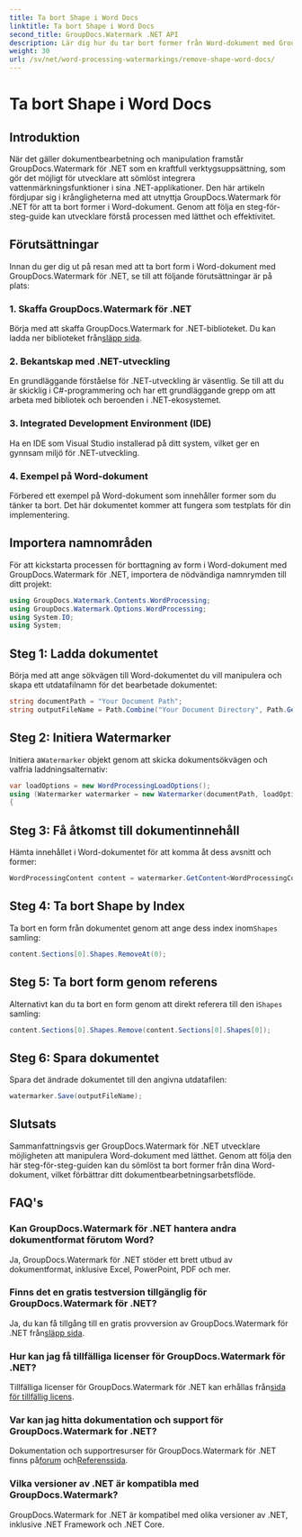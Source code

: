 ```yaml
---
title: Ta bort Shape i Word Docs
linktitle: Ta bort Shape i Word Docs
second_title: GroupDocs.Watermark .NET API
description: Lär dig hur du tar bort former från Word-dokument med GroupDocs.Watermark for .NET. Enkel, effektiv och kraftfull dokumenthantering.
weight: 30
url: /sv/net/word-processing-watermarkings/remove-shape-word-docs/
---
```


# Ta bort Shape i Word Docs

## Introduktion
När det gäller dokumentbearbetning och manipulation framstår GroupDocs.Watermark för .NET som en kraftfull verktygsuppsättning, som gör det möjligt för utvecklare att sömlöst integrera vattenmärkningsfunktioner i sina .NET-applikationer. Den här artikeln fördjupar sig i krångligheterna med att utnyttja GroupDocs.Watermark för .NET för att ta bort former i Word-dokument. Genom att följa en steg-för-steg-guide kan utvecklare förstå processen med lätthet och effektivitet.
## Förutsättningar
Innan du ger dig ut på resan med att ta bort form i Word-dokument med GroupDocs.Watermark för .NET, se till att följande förutsättningar är på plats:
### 1. Skaffa GroupDocs.Watermark för .NET
 Börja med att skaffa GroupDocs.Watermark for .NET-biblioteket. Du kan ladda ner biblioteket från[släpp sida](https://releases.groupdocs.com/Watermark/net/).
### 2. Bekantskap med .NET-utveckling
En grundläggande förståelse för .NET-utveckling är väsentlig. Se till att du är skicklig i C#-programmering och har ett grundläggande grepp om att arbeta med bibliotek och beroenden i .NET-ekosystemet.
### 3. Integrated Development Environment (IDE)
Ha en IDE som Visual Studio installerad på ditt system, vilket ger en gynnsam miljö för .NET-utveckling. 
### 4. Exempel på Word-dokument
Förbered ett exempel på Word-dokument som innehåller former som du tänker ta bort. Det här dokumentet kommer att fungera som testplats för din implementering.

## Importera namnområden
För att kickstarta processen för borttagning av form i Word-dokument med GroupDocs.Watermark för .NET, importera de nödvändiga namnrymden till ditt projekt:
```csharp
using GroupDocs.Watermark.Contents.WordProcessing;
using GroupDocs.Watermark.Options.WordProcessing;
using System.IO;
using System;
```
## Steg 1: Ladda dokumentet
Börja med att ange sökvägen till Word-dokumentet du vill manipulera och skapa ett utdatafilnamn för det bearbetade dokumentet:
```csharp
string documentPath = "Your Document Path";
string outputFileName = Path.Combine("Your Document Directory", Path.GetFileName(documentPath));
```
## Steg 2: Initiera Watermarker
 Initiera a`Watermarker` objekt genom att skicka dokumentsökvägen och valfria laddningsalternativ:
```csharp
var loadOptions = new WordProcessingLoadOptions();
using (Watermarker watermarker = new Watermarker(documentPath, loadOptions))
{
```
## Steg 3: Få åtkomst till dokumentinnehåll
Hämta innehållet i Word-dokumentet för att komma åt dess avsnitt och former:
```csharp
WordProcessingContent content = watermarker.GetContent<WordProcessingContent>();
```
## Steg 4: Ta bort Shape by Index
 Ta bort en form från dokumentet genom att ange dess index inom`Shapes` samling:
```csharp
content.Sections[0].Shapes.RemoveAt(0);
```
## Steg 5: Ta bort form genom referens
 Alternativt kan du ta bort en form genom att direkt referera till den i`Shapes` samling:
```csharp
content.Sections[0].Shapes.Remove(content.Sections[0].Shapes[0]);
```
## Steg 6: Spara dokumentet
Spara det ändrade dokumentet till den angivna utdatafilen:
```csharp
watermarker.Save(outputFileName);
```

## Slutsats
Sammanfattningsvis ger GroupDocs.Watermark för .NET utvecklare möjligheten att manipulera Word-dokument med lätthet. Genom att följa den här steg-för-steg-guiden kan du sömlöst ta bort former från dina Word-dokument, vilket förbättrar ditt dokumentbearbetningsarbetsflöde.
## FAQ's
### Kan GroupDocs.Watermark för .NET hantera andra dokumentformat förutom Word?
Ja, GroupDocs.Watermark för .NET stöder ett brett utbud av dokumentformat, inklusive Excel, PowerPoint, PDF och mer.
### Finns det en gratis testversion tillgänglig för GroupDocs.Watermark för .NET?
 Ja, du kan få tillgång till en gratis provversion av GroupDocs.Watermark för .NET från[släpp sida](https://releases.groupdocs.com/).
### Hur kan jag få tillfälliga licenser för GroupDocs.Watermark för .NET?
 Tillfälliga licenser för GroupDocs.Watermark för .NET kan erhållas från[sida för tillfällig licens](https://purchase.groupdocs.com/temporary-license/).
### Var kan jag hitta dokumentation och support för GroupDocs.Watermark for .NET?
 Dokumentation och supportresurser för GroupDocs.Watermark för .NET finns på[forum](https://forum.groupdocs.com/c/watermark/19) och[Referenssida](https://tutorials.groupdocs.com/Watermark/net/).
### Vilka versioner av .NET är kompatibla med GroupDocs.Watermark?
GroupDocs.Watermark for .NET är kompatibel med olika versioner av .NET, inklusive .NET Framework och .NET Core.